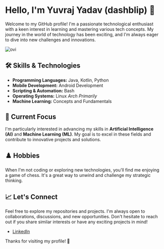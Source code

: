 # Hello, I'm Yuvraj Yadav (dashblip) 👋

Welcome to my GitHub profile! I'm a passionate technological enthusiast with a keen interest in learning and mastering various tech concepts. My journey in the world of technology has been exciting, and I'm always eager to dive into new challenges and innovations.

<img src="https://github-readme-stats.vercel.app/api/top-langs?username=madushadhanushka&show_icons=true&locale=en&layout=compact&theme=chartreuse-dark" alt="ovi" />

## 🛠️ Skills & Technologies

- **Programming Languages:** Java, Kotlin, Python
- **Mobile Development:** Android Development
- **Scripting & Automation:** Bash
- **Operating Systems:** Linux *Arch Primarily*
- **Machine Learning:** Concepts and Fundamentals

## 🌟 Current Focus

I'm particularly interested in advancing my skills in **Artificial Intelligence (AI)** and **Machine Learning (ML)**. My goal is to excel in these fields and contribute to innovative projects and solutions.

## ♟️ Hobbies

When I'm not coding or exploring new technologies, you'll find me enjoying a game of chess. It's a great way to unwind and challenge my strategic thinking.

## 📈 Let's Connect

Feel free to explore my repositories and projects. I'm always open to collaborations, discussions, and new opportunities. Don't hesitate to reach out if you share similar interests or have any exciting projects in mind!

- [LinkedIn](https://www.linkedin.com/in/yuvraj-yadav-324aa4323)

Thanks for visiting my profile! 🚀

